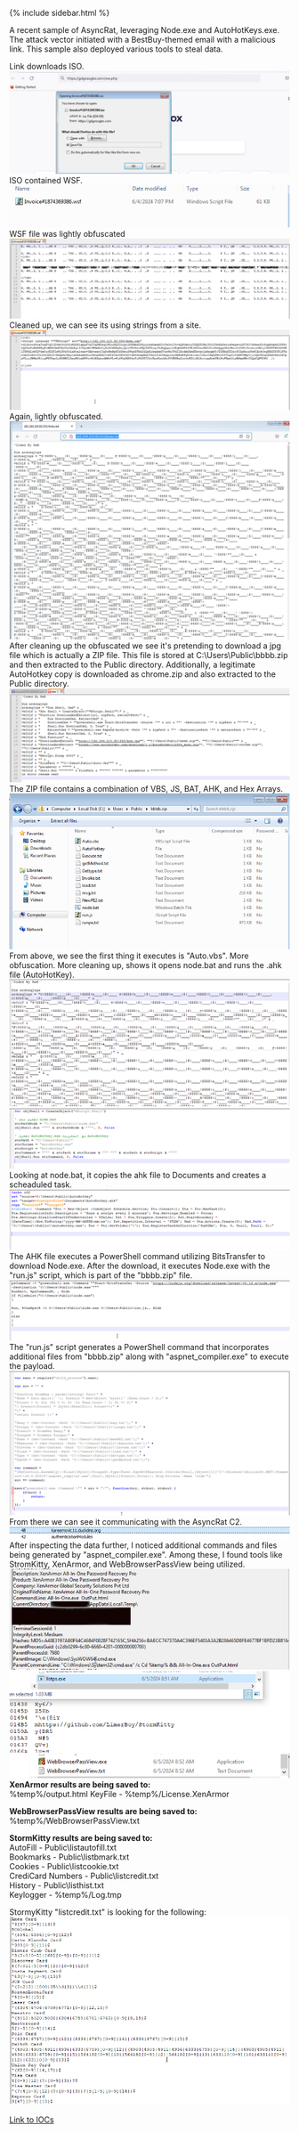 {% include sidebar.html %}

A recent sample of AsyncRat, leveraging Node.exe and AutoHotKeys.exe. The attack vector initiated with a BestBuy-themed email with a malicious link. This sample also deployed various tools to steal data.


Link downloads ISO.
<a href="Screenshots/AsyncRat1.png"> 
<img src="Screenshots/AsyncRat1.png">
</a>
<br>
ISO contained WSF.<br>
<a href="Screenshots/AsyncRat2.png"> 
<img src="Screenshots/AsyncRat2.png">
</a>
<br>
WSF file was lightly obfuscated
<a href="Screenshots/AsyncRat3.png"> 
<img src="Screenshots/AsyncRat3.png">
</a>
<br>
Cleaned up, we can see its using strings from a site.
<a href="Screenshots/AsyncRat4.png"> 
<img src="Screenshots/AsyncRat4.png">
</a>
<br>
Again, lightly obfuscated.
<a href="Screenshots/AsyncRat5.png"> 
<img src="Screenshots/AsyncRat5.png">
</a>
<br>
After cleaning up the obfuscated we see it's pretending to download a jpg file which is actually a ZIP file. This file is stored at C:\Users\Public\bbbb.zip and then extracted to the Public directory. Additionally, a legitimate AutoHotkey copy is downloaded as chrome.zip and also extracted to the Public directory.
<a href="Screenshots/AsyncRat6.png"> 
<img src="Screenshots/AsyncRat6.png">
</a>
<br>
The ZIP file contains a combination of VBS, JS, BAT, AHK, and Hex Arrays.
<a href="Screenshots/AsyncRat7.png"> 
<img src="Screenshots/AsyncRat7.png">
</a>
<br>
From above, we see the first thing it executes is "Auto.vbs". More obfuscation. More cleaning up, shows it opens node.bat and runs the .ahk file (AutoHotKey).
<a href="Screenshots/AsyncRat8.png"> 
<img src="Screenshots/AsyncRat8.png">
</a>
<a href="Screenshots/AsyncRat9.png"> 
<img src="Screenshots/AsyncRat9.png">
</a>
<br>
Looking at node.bat, it copies the ahk file to Documents and creates a scheaduled task.
<a href="Screenshots/AsyncRat10.png"> 
<img src="Screenshots/AsyncRat10.png">
</a>
<br>
The AHK file executes a PowerShell command utilizing BitsTransfer to download Node.exe. After the download, it executes Node.exe with the "run.js" script, which is part of the "bbbb.zip" file.
<a href="Screenshots/AsyncRat11.png"> 
<img src="Screenshots/AsyncRat11.png">
</a>
<br>
The "run.js" script generates a PowerShell command that incorporates additional files from "bbbb.zip" along with "aspnet_compiler.exe" to execute the payload.
<a href="Screenshots/AsyncRat12.png"> 
<img src="Screenshots/AsyncRat12.png">
</a>
<br>
From there we can see it communicating with the AsyncRat C2.
<a href="Screenshots/AsyncRat17.png"> 
<img src="Screenshots/AsyncRat17.png">
</a>
<br>
After inspecting the data further, I noticed additional commands and files being generated by "aspnet_compiler.exe". Among these, I found tools like StromKitty, XenArmor, and WebBrowserPassView being utilized.
<a href="Screenshots/AsyncRat13.png"> 
<img src="Screenshots/AsyncRat13.png">
</a>
<a href="Screenshots/AsyncRat14.png"> 
<img src="Screenshots/AsyncRat14.png">
</a>
<a href="Screenshots/AsyncRat18.png"> 
<img src="Screenshots/AsyncRat18.png">
</a>
<br>
<b>XenArmor results are being saved to:</b>
<br>
%temp%/output.html
KeyFile - %temp%/License.XenArmor

<b>WebBrowserPassView results are being saved to:</b>
<br>%temp%/WebBrowserPassView.txt


<b>StormKitty results are being saved to:</b>
<br>AutoFill - Public\listautofill.txt
<br>Bookmarks - Public\listbmark.txt
<br>Cookies - Public\listcookie.txt
<br>CrediCard Numbers - Public\listcredit.txt
<br>History - Public\listhist.txt 
<br>Keylogger - %temp%/Log.tmp


StormyKitty "listcredit.txt" is looking for the following: 
<a href="Screenshots/AsyncRat16.png"> 
<img src="Screenshots/AsyncRat16.png">
</a>
<br>
<br>
<a href="https://github.com/mcsx03/mcsx03.github.io/blob/main/IOCs/2024_06_05_AsyncRat">Link to IOCs</a>
<br>